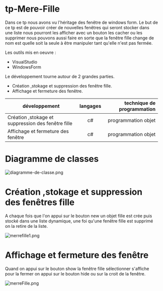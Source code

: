 # tp-Mere-Fille
Dans ce tp nous avons vu l'héritage des fenêtre de windows form.
Le but de ce tp est de pouvoir créer de nouvelles fenêtres qui seront stocker dans une liste nous pourront les afficher avec un bouton
 les cacher ou les supprimer nous pouvons aussi faire en sorte que la fenêtre fille change de nom est quelle soit la seule à être 
 manipuler tant qu'elle n'est pas fermée.
 
 Les outils mis en oeuvre :
 * VisualStudio
 * WindowsForm
 
 Le développement tourne autour de 2 grandes parties.
 * Création ,stokage et suppression des fenêtre fille.
 * Affichage et fermeture des fenêtre.
 
 |développement          |langages |technique de programmation                           |
|-----------------------|:-------:|----------------------------------------------------:|
|Création ,stokage et suppression des fenêtre fille |c#|programmation objet|
|Affichage et fermeture des fenêtre|c#|programmation objet|
 
 # Diagramme de classes
  ![diagramme-de-classe.png](https://github.com/adesheulles/tp-Mere-Fille/blob/master/diagramme-de-classe.PNG)
 
 # Création ,stokage et suppression des fenêtres fille
 A chaque fois que l'on appui sur le bouton new un objet fille est crée puis stocké dans une liste dynamique, une foi qu'une fenêtre fille est supprimé on la retire de la liste.
 
 ![merrefille1.png](https://github.com/adesheulles/tp-Mere-Fille/blob/master/merefille1.PNG)
 # Affichage et fermeture des fenêtre
 Quand on appui sur le bouton show la fenêtre fille sélectionner s'affiche pour la fermer on appui sur le bouton hide ou sur la croit de la fenêtre.
 
 ![merreFille.png](https://github.com/adesheulles/tp-Mere-Fille/blob/master/mereFille.PNG)
 

